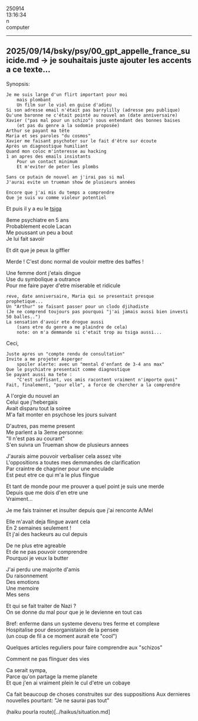 250914  
13:16:34  
n  
computer  

---

2025/09/14/bsky/psy/00_gpt_appelle_france_suicide.md -> je souhaitais juste ajouter les accents a ce texte...
-

Synopsis:  

    Je me suis large d'un flirt important pour moi  
        mais plombant  
        Un film sur le viol en guise d'adieu  
    Si son adresse email n'était pas barrylilly (adresse peu publique)  
    Qu'une baronne ne c'était pointé au nouvel an (date anniversaire)  
    Xavier ("pas mal pour un schizo") sous entendant des bonnes baises  
        (et pas du genre a la sodomie proposée)  
    Arthur se payant ma tête  
    Maria et ses paroles "du cosmos"  
    Xavier me faisant psychoter sur le fait d'être sur écoute  
    Après un diagnostique humiliant  
    Quand mon coloc m'interesse au hacking  
    1 an apres des emails insistants  
        Pour un contact minimum  
        Et m'eviter de peter les plombs
        
    Sans ce putain de nouvel an j'irai pas si mal  
    J'aurai evite un trueman show de plusieurs années  

    Encore que j'ai mis du temps a comprendre  
    Que je suis vu comme violeur potentiel  

Et puis il y a eu le [tsiga](../scenes/tsiga.md)


8eme psychiatre en 5 ans  
Probablement ecole Lacan  
Me poussant un peu a bout  
Je lui fait savoir  

Et dit que je peux la giffler

Merde ! C'est donc normal de vouloir mettre des baffes !

Une femme dont j'etais dingue    
Use du symbolique a outrance  
Pour me faire payer d'etre miserable et ridicule  

    reve, date anniversaire, Maria qui se presentait presque prophetique... 
    Un "Arthur" se faisant passer pour un clodo djihadiste  
    (Je ne comprend toujours pas pourquoi "j'ai jamais aussi bien investi 50 balles..")  
    La sensation d'avoir ete drogue aussi
        (sans etre du genre a me plaindre de cela)  
        note: on m'a demmande si c'etait trop au tsiga aussi...
        
Ceci,

    Juste apres un "compte rendu de consultation"  
    Invite a me projeter Asperger  
        spoiler alerte: avec un "mental d'enfant de 3-4 ans max"  
    Que le psychiatre presentait comme diagnostique  
    Se payant aussi ma tete :  
        "C'est suffisant, vos amis racontent vraiment n'importe quoi"  
    Fait, finalement, "pour elle", a force de chercher a la comprendre  

A l'orgie du nouvel an  
Celui que j'hebergais  
Avait disparu tout la soiree  
M'a fait monter en psychose les jours suivant  

D'autres, pas meme present  
Me parlent a la 3eme personne:  
"Il n'est pas au courant"  
S'en suivra un Trueman show de plusieurs annees

J'aurais aime pouvoir verbaliser cela assez vite  
L'oppositions a toutes mes demmandes de clarification  
Par craintre de chagriner pour une enculade  
Est peut etre ce qui m'a le plus flingue  

Et tant de monde pour me prouver a quel point je suis une merde  
Depuis que me dois d'en etre une  
    Vraiment...

Je me fais trainner et insulter depuis que j'ai renconte A/Mel  

Elle m'avait deja flingue avant cela  
En 2 semaines seulement !  
Et j'ai des hackeurs au cul depuis  

De ne plus etre agreable  
Et de ne pas pouvoir comprendre  
Pourquoi je veux la butter  

J'ai perdu une majorite d'amis  
Du raisonnement  
Des emotions  
Une memoire  
Mes sens  

Et qui se fait traiter de Nazi ?  
On se donne du mal pour que je le devienne en tout cas  

Bref: enferme dans un systeme devenu tres ferme et complexe  
Hospitalise pour desorganistaion de la pensee  
(un coup de fil a ce moment aurait ete "cool")

Quelques articles reguliers pour faire comprendre aux "schizos"

Comment ne pas flinguer des vies

Ca serait sympa,  
Parce qu'on partage la meme planete  
Et que j'en ai vraiment plein le cul d'etre un cobaye

Ca fait beaucoup de choses construites sur des suppositions
Aux dernieres nouvelles pourtant:
"Je ne saurai pas tout"

(haiku pourla route)[../haikus/situation.md]
